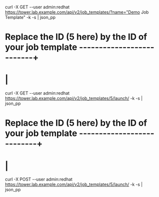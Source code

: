 curl -X GET --user admin:redhat https://tower.lab.example.com/api/v2/job_templates/?name="Demo Job Template" -k -s | json_pp

# Replace the ID (5 here) by the ID of your job template --------------------------+
#                                                                                  |
curl -X GET --user admin:redhat https://tower.lab.example.com/api/v2/job_templates/5/launch/ -k -s | json_pp

# Replace the ID (5 here) by the ID of your job template ---------------------------+
#                                                                                   |
curl -X POST --user admin:redhat https://tower.lab.example.com/api/v2/job_templates/5/launch/ -k -s | json_pp
